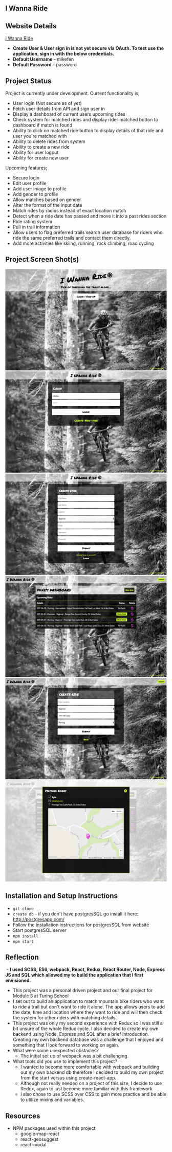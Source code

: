 ## I Wanna Ride

## Website Details

[I Wanna Ride](https://i-wanna-ride.herokuapp.com/)
* **Create User & User sign in is not yet secure via OAuth. To test use the application, sign in with the below credentials.**
* **Default Username** - mikefen
* **Default Password** - password

## Project Status

Project is currently under development. Current functionality is;

* User login (Not secure as of yet)
* Fetch user details from API and sign user in
* Display a dashboard of current users upcoming rides
* Check system for matched rides and display rider matched button to dashboard if match is found
* Ability to click on matched ride button to display details of that ride and user you're matched with
* Ability to delete rides from system
* Ability to create a new ride
* Ability for user logout
* Ability for create new user

Upcoming features;

* Secure login
* Edit user profile
* Add user image to profile
* Add gender to profile
* Allow matches based on gender
* Alter the format of the input date
* Match rides by radius instead of exact location match
* Detect when a ride date has passed and move it into a past rides section
* Ride rating system
* Pull in trail information
* Allow users to flag preferred trails search user database for riders who ride the same preferred trails and contact them directly.
* Add more activities like skiing, running, rock climbing, road cycling

## Project Screen Shot(s)

![](./project/images/i-wanna-ride.png)   
![](./project/images/login.png)   
![](./project/images/create-user.png)   
![](./project/images/dashboard.png)   
![](./project/images/create-ride.png)   
![](./project/images/matched-ride.png)   

## Installation and Setup Instructions

* `git clone`
* `create db` - if you don't have postgresSQL go install it here: http://postgresapp.com/
* Follow the installation instructions for postgresSQL from website
* Start postgresSQL server
* `npm install`
* `npm start`

## Reflection
  - **I used SCSS, ES6, webpack, React, Redux, React Router, Node, Express JS and SQL which allowed my to build the application that I first envisioned.**
  - This project was a personal driven project and our final project for Module 3 at Turing School
  - I set out to build an application to match mountain bike riders who want to ride a trail but don't want to ride it alone. The app allows users to add the date, time and location where they want to ride and will then check the system for other riders with matching details.
  - This project was only my second experience with Redux so I was still a bit unsure of the whole Redux cycle. I also decided to create my own backend using Node, Express and SQL after a brief introduction. Creating my own backend database was a challenge that I enjoyed and something that I look forward to working on again.
  - What were some unexpected obstacles?
      - The initial set up of webpack was a bit challenging.  
  - What tools did you use to implement this project?
      - I wanted to become more comfortable with webpack and building out my own backend db therefore I decided to build my own project from the start versus using create-react-app.
      - Although not really needed on a project of this size, I decide to use Redux, again to just become more familiar with this framework
      - I also chose to use SCSS over CSS to gain more practice and be able to utilize mixins and variables.

## Resources
  - NPM packages used within this project
    - google-map-react
    - react-geosuggest
    - react-modal
